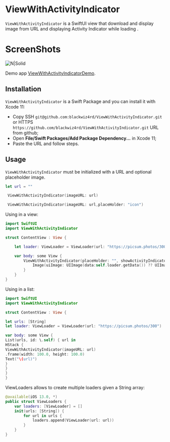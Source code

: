 # ViewWithActivityIndicator



`ViewWithActivityIndicator` is a SwiftUI view that download and  display image from URL  and displaying Activity Indicator while loading . 

# ScreenShots

![N|Solid](https://github.com/AliAdam/ViewWithActivityIndicatorDemo/blob/master/preview.gif?raw=true)

 Demo app [ViewWithActivityIndicatorDemo](https://github.com/blackwiz4rd/ViewWithActivityIndicatorDemo).

## Installation

`ViewWithActivityIndicator` is a Swift Package and you can install it with Xcode 11:
- Copy SSH `git@github.com:blackwiz4rd/ViewWithActivityIndicator.git` or HTTPS `https://github.com/blackwiz4rd/ViewWithActivityIndicator.git` URL from github;
- Open **File/Swift Packages/Add Package Dependency...** in Xcode 11;
- Paste the URL and follow steps.

## Usage

`ViewWithActivityIndicator` must be initialized with a URL and optional placeholder image.

```swift
let url = ""

 ViewWithActivityIndicator(imageURL: url)

 ViewWithActivityIndicator(imageURL: url,placeHolder: "icon")
``` 

Using in a view:

```swift
import SwiftUI
import ViewWithActivityIndicator

struct ContentView : View {

    let loader: ViewLoader = ViewLoader(url: "https://picsum.photos/300")

    var body: some View {
        ViewWithActivityIndicator(placeHolder: "", showActivityIndicator: true, viewLoader: loader) {
            Image(uiImage: UIImage(data:self.loader.getData()) ?? UIImage())
        }
    } 
}
```

Using in a list:

```swift
import SwiftUI
import ViewWithActivityIndicator

struct ContentView : View {

let urls: [String]
let loader: ViewLoader = ViewLoader(url: "https://picsum.photos/300")

var body: some View {
List(urls, id: \.self) { url in
HStack {
ViewWithActivityIndicator(imageURL: url)
.frame(width: 100.0, height: 100.0)
Text("\(url)")
}
}
}
}
```

ViewLoaders allows to create multiple loaders given a String array:
```swift
@available(iOS 13.0, *)
public struct ViewLoaders {
    var loaders: [ViewLoader] = []
    init(urls: [String]) {
        for url in urls {
            loaders.append(ViewLoader(url: url))
        }
    }
}
```
